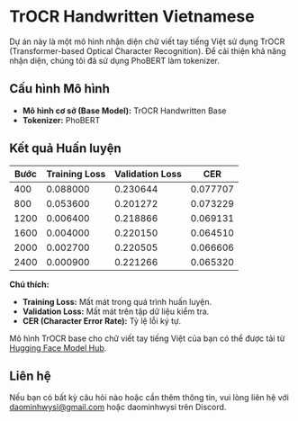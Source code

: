 # TrOCR Handwritten Vietnamese

Dự án này là một mô hình nhận diện chữ viết tay tiếng Việt sử dụng TrOCR (Transformer-based Optical Character Recognition). Để cải thiện khả năng nhận diện, chúng tôi đã sử dụng PhoBERT làm tokenizer.

## Cấu hình Mô hình

- **Mô hình cơ sở (Base Model):** TrOCR Handwritten Base
- **Tokenizer:** PhoBERT

## Kết quả Huấn luyện

| Bước | Training Loss | Validation Loss | CER    |
|------|---------------|-----------------|--------|
| 400  | 0.088000      | 0.230644        | 0.077707 |
| 800  | 0.053600      | 0.201272        | 0.073229 |
| 1200 | 0.006400      | 0.218866        | 0.069131 |
| 1600 | 0.004000      | 0.220150        | 0.064510 |
| 2000 | 0.002700      | 0.220505        | 0.066606 |
| 2400 | 0.000900      | 0.221266        | 0.065320 |

**Chú thích:**
- **Training Loss:** Mất mát trong quá trình huấn luyện.
- **Validation Loss:** Mất mát trên tập dữ liệu kiểm tra.
- **CER (Character Error Rate):** Tỷ lệ lỗi ký tự.


Mô hình TrOCR base cho chữ viết tay tiếng Việt của bạn có thể được tải từ [Hugging Face Model Hub](https://huggingface.co/Daominhwysi/trocr-base-vietnamese-handwritten/tree/main).

## Liên hệ

Nếu bạn có bất kỳ câu hỏi nào hoặc cần thêm thông tin, vui lòng liên hệ với daominhwysi@gmail.com hoặc daominhwysi trên Discord.

